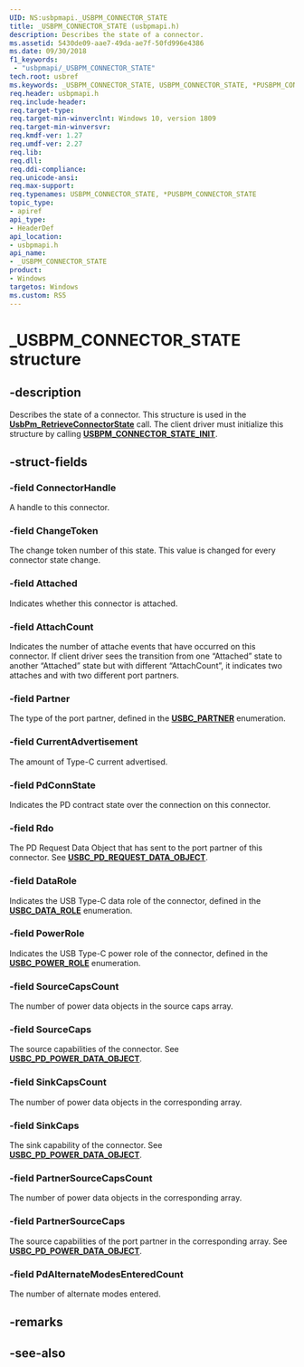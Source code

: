 ```yaml
---
UID: NS:usbpmapi._USBPM_CONNECTOR_STATE
title: _USBPM_CONNECTOR_STATE (usbpmapi.h)
description: Describes the state of a connector.
ms.assetid: 5430de09-aae7-49da-ae7f-50fd996e4386
ms.date: 09/30/2018
f1_keywords:
 - "usbpmapi/_USBPM_CONNECTOR_STATE"
tech.root: usbref
ms.keywords: _USBPM_CONNECTOR_STATE, USBPM_CONNECTOR_STATE, *PUSBPM_CONNECTOR_STATE, 
req.header: usbpmapi.h
req.include-header:
req.target-type:
req.target-min-winverclnt: Windows 10, version 1809
req.target-min-winversvr:
req.kmdf-ver: 1.27
req.umdf-ver: 2.27
req.lib:
req.dll:
req.ddi-compliance:
req.unicode-ansi:
req.max-support:
req.typenames: USBPM_CONNECTOR_STATE, *PUSBPM_CONNECTOR_STATE
topic_type: 
- apiref
api_type: 
- HeaderDef
api_location: 
- usbpmapi.h
api_name: 
- _USBPM_CONNECTOR_STATE
product:
- Windows
targetos: Windows
ms.custom: RS5
---
```


# _USBPM_CONNECTOR_STATE structure

## -description
Describes the state of a connector. This structure is used in the [**UsbPm_RetrieveConnectorState**](nf-usbpmapi-usbpm_retrieveconnectorstate.md) call. The client driver must initialize this structure by calling [**USBPM_CONNECTOR_STATE_INIT**](C:\wdk-ddi\wdk-ddi-src\content\usbpmapi\nf-usbpmapi-usbpm_connector_state_init.md).

## -struct-fields

### -field ConnectorHandle
A handle to this connector.
 
### -field ChangeToken
The change token number of this state. This value is changed for every connector state change. 
 
### -field Attached
Indicates whether this connector is attached.
 
### -field AttachCount
Indicates the number of attache events that have occurred on this connector. If client driver sees the transition from one “Attached” state to another “Attached” state but with different “AttachCount”, it indicates two attaches and with two different port partners.

### -field Partner
The type of the port partner, defined in the [**USBC_PARTNER**](../usbctypes/ne-usbctypes-_usbc_partner.md) enumeration.
 
### -field CurrentAdvertisement
The amount of Type-C current advertised. 

### -field PdConnState
Indicates the PD contract state over the connection on this connector.
 
### -field Rdo
The PD Request Data Object that has sent to the port partner of this connector. See [**USBC_PD_REQUEST_DATA_OBJECT**](../usbctypes/ns-usbctypes-_usbc_pd_request_data_object.md).
 
### -field DataRole
Indicates the USB Type-C data role of the connector, defined in the [**USBC_DATA_ROLE**](../usbctypes/ne-usbctypes-_usbc_data_role.md) enumeration.

### -field PowerRole
Indicates the USB Type-C power role of the connector, defined in the [**USBC_POWER_ROLE**](../usbctypes/ne-usbctypes-_usbc_power_role.md) enumeration.
 
### -field SourceCapsCount
The number of power data objects in the source caps array.
 
### -field SourceCaps
The source capabilities of the connector. See [**USBC_PD_POWER_DATA_OBJECT**](../usbctypes/ns-usbctypes-_usbc_pd_power_data_object.md).
 
### -field SinkCapsCount
The number of power data objects in the corresponding array.

### -field SinkCaps
The sink capability of the connector. See [**USBC_PD_POWER_DATA_OBJECT**](../usbctypes/ns-usbctypes-_usbc_pd_power_data_object.md).
 
### -field PartnerSourceCapsCount
The number of power data objects in the corresponding array.
 
### -field PartnerSourceCaps
The source capabilities of the port partner in the corresponding array. See [**USBC_PD_POWER_DATA_OBJECT**](../usbctypes/ns-usbctypes-_usbc_pd_power_data_object.md).
### -field PdAlternateModesEnteredCount
The number of alternate modes entered. 

## -remarks


## -see-also

